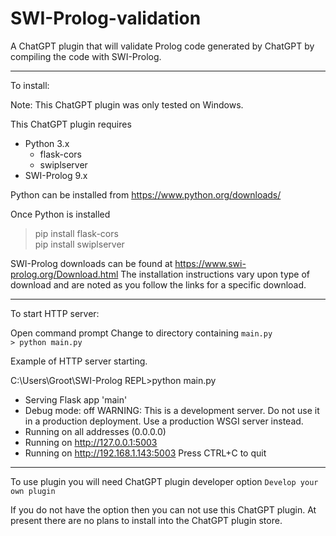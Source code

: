 # SWI-Prolog-validation
A ChatGPT plugin that will validate Prolog code generated by ChatGPT by compiling the code with SWI-Prolog.

---

To install:

Note: This ChatGPT plugin was only tested on Windows.

This ChatGPT plugin requires 
* Python 3.x
   * flask-cors
   * swiplserver
 * SWI-Prolog 9.x

Python can be installed from https://www.python.org/downloads/  

Once Python is installed  
> pip install flask-cors  
> pip install swiplserver  

SWI-Prolog downloads can be found at https://www.swi-prolog.org/Download.html
The installation instructions vary upon type of download and are noted as you follow the links for a specific download.

---

To start HTTP server:

Open command prompt
Change to directory containing `main.py`  
`> python main.py`

Example of HTTP server starting.

C:\Users\Groot\SWI-Prolog REPL>python main.py
 * Serving Flask app 'main'
 * Debug mode: off
WARNING: This is a development server. Do not use it in a production deployment. Use a production WSGI server instead.
 * Running on all addresses (0.0.0.0)
 * Running on http://127.0.0.1:5003
 * Running on http://192.168.1.143:5003
Press CTRL+C to quit

---

To use plugin you will need ChatGPT plugin developer option `Develop your own plugin`

If you do not have the option then you can not use this ChatGPT plugin. At present there are no plans to install into the ChatGPT plugin store.



